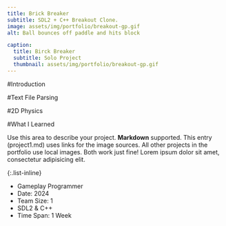 ```yaml
---
title: Brick Breaker
subtitle: SDL2 + C++ Breakout Clone.
image: assets/img/portfolio/breakout-gp.gif
alt: Ball bounces off paddle and hits block

caption:
  title: Birck Breaker
  subtitle: Solo Project
  thumbnail: assets/img/portfolio/breakout-gp.gif
---
```


#Introduction
<!--
- Made space invaders for assignment - wanted to explore more SDL
- Chose another Classic Arcade Game to become more accustomed to the library
- Simple 2D Physics to utilise dynamic collisions
- Wanted to create my own levels as my take on the game
- First Solo Project which has its own ups and downs
-->
#Text File Parsing

#2D Physics

#What I Learned

Use this area to describe your project. **Markdown** supported. This entry (project1.md) uses links for the image sources. All other projects in the portfolio use local images. Both work just fine! Lorem ipsum dolor sit amet, consectetur adipisicing elit. 

{:.list-inline}
- Gameplay Programmer
- Date: 2024
- Team Size: 1
- SDL2 & C++
- Time Span: 1 Week

